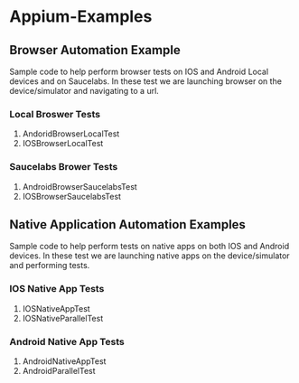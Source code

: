 # Appium-Examples

## Browser Automation Example 
Sample code to help perform browser tests on IOS and Android Local devices and on Saucelabs. 
In these test we are launching browser on the device/simulator and navigating to a url.
  ### Local Broswer Tests
  1. AndoridBrowserLocalTest
  2. IOSBrowserLocalTest
  ### Saucelabs Brower Tests
  1. AndroidBrowserSaucelabsTest
  2. IOSBrowserSaucelabsTest

## Native Application Automation Examples
Sample code to help perform tests on native apps on both IOS and Android devices. 
In these test we are launching native apps on the device/simulator and performing tests.
  ### IOS Native App Tests
  1. IOSNativeAppTest
  2. IOSNativeParallelTest
  ### Android Native App Tests
  1. AndroidNativeAppTest
  2. AndroidParallelTest
